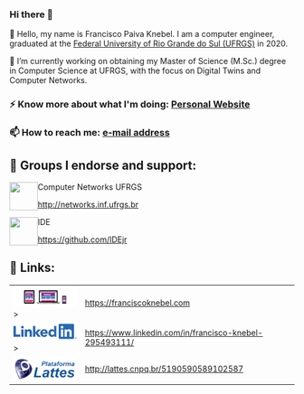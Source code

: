### Hi there 👋

💬 Hello, my name is Francisco Paiva Knebel. I am a computer engineer, graduated at the [Federal University of Rio Grande do Sul (UFRGS)](https://ufrgs.br) in 2020.

🔭 I’m currently working on obtaining my Master of Science (M.Sc.) degree in Computer Science at UFRGS, with the focus on Digital Twins and Computer Networks.

### ⚡ Know more about what I'm doing: [Personal Website](https://franciscoknebel.com)

### 📫 How to reach me: [e-mail address](francisco.knebel@inf.ufrgs.br)

## 👯 Groups I endorse and support:

<img width="50" height="50" align="left" src="https://avatars.githubusercontent.com/u/3741590?s=50&v=4">
Computer Networks UFRGS

http://networks.inf.ufrgs.br

<img width="50" height="50" align="left" src="https://avatars.githubusercontent.com/u/17241356?s=200&v=4">
IDE

https://github.com/IDEjr
 
## 🔗 Links:

| | |
| --- | --- |
| [![Website](static/website.png)](https://franciscoknebel.com)> | https://franciscoknebel.com |
| ![LinkedIn](static/linkedin.png)> | https://www.linkedin.com/in/francisco-knebel-295493111/ |
| ![Lattes](static/lattes.png) | http://lattes.cnpq.br/5190590589102587 |
